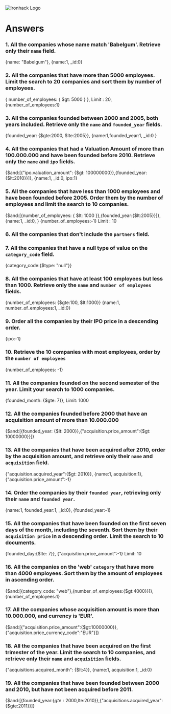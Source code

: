 ![Ironhack Logo](https://i.imgur.com/1QgrNNw.png)

# Answers

### 1. All the companies whose name match 'Babelgum'. Retrieve only their `name` field.
<!-- Your Code Goes Here -->
{name: "Babelgum"},
{name:1, _id:0}

### 2. All the companies that have more than 5000 employees. Limit the search to 20 companies and sort them by **number of employees**.

<!-- Your Code Goes Here -->
{ number_of_employees: { $gt: 5000 } },
Limit : 20,
{number_of_employees:1}

### 3. All the companies founded between 2000 and 2005, both years included. Retrieve only the `name` and `founded_year` fields.

<!-- Your Code Goes Here -->
{founded_year: {$gte:2000, $lte:2005}},
{name:1,founded_year:1, _id:0 }

### 4. All the companies that had a Valuation Amount of more than 100.000.000 and have been founded before 2010. Retrieve only the `name` and `ipo` fields.

<!-- Your Code Goes Here -->
{$and:[{"ipo.valuation_amount": {$gt: 100000000}},{founded_year:{$lt:2010}}]},
{name:1, _id:0, ipo:1}

### 5. All the companies that have less than 1000 employees and have been founded before 2005. Order them by the number of employees and limit the search to 10 companies.

<!-- Your Code Goes Here -->
{$and:[{number_of_employees: { $lt: 1000 }},{founded_year:{$lt:2005}}]},
{name:1, _id:0, <!-- number_of_employees:1 -->} 
{number_of_employees:-1}
Limit : 10

### 6. All the companies that don't include the `partners` field.

<!-- Your Code Goes Here -->

### 7. All the companies that have a null type of value on the `category_code` field.

<!-- Your Code Goes Here -->
{category_code:{$type: "null"}}

### 8. All the companies that have at least 100 employees but less than 1000. Retrieve only the `name` and `number of employees` fields.

<!-- Your Code Goes Here -->
{number_of_employees: {$gte:100, $lt:1000}}
{name:1, 
number_of_employees:1, _id:0}

### 9. Order all the companies by their IPO price in a descending order.

<!-- Your Code Goes Here -->
{ipo:-1}

### 10. Retrieve the 10 companies with most employees, order by the `number of employees`

<!-- Your Code Goes Here -->
{number_of_employees: -1}

### 11. All the companies founded on the second semester of the year. Limit your search to 1000 companies.

<!-- Your Code Goes Here -->
{founded_month: {$gte: 7}},
Limit: 1000


### 12. All the companies founded before 2000 that have an acquisition amount of more than 10.000.000

<!-- Your Code Goes Here -->
{$and:[{founded_year: {$lt: 2000}},{"acquisition.price_amount":{$gt: 10000000}}]}

### 13. All the companies that have been acquired after 2010, order by the acquisition amount, and retrieve only their `name` and `acquisition` field.

<!-- Your Code Goes Here -->
{"acquisition.acquired_year":{$gt: 2010}},
{name:1, acquisition:1},
{"acquisition.price_amount":-1}

### 14. Order the companies by their `founded year`, retrieving only their `name` and `founded year`.

<!-- Your Code Goes Here -->
{name:1, founded_year:1, _id:0},
{founded_year:-1}

### 15. All the companies that have been founded on the first seven days of the month, including the seventh. Sort them by their `acquisition price` in a descending order. Limit the search to 10 documents.

<!-- Your Code Goes Here -->
{founded_day:{$lte: 7}},
{"acquisition.price_amount":-1}
Limit: 10


### 16. All the companies on the 'web' `category` that have more than 4000 employees. Sort them by the amount of employees in ascending order.

<!-- Your Code Goes Here -->
{$and:[{category_code: "web"},{number_of_employees:{$gt:4000}}]},
{number_of_employees:1}
### 17. All the companies whose acquisition amount is more than 10.000.000, and currency is 'EUR'.

<!-- Your Code Goes Here -->
{$and:[{"acquisition.price_amount":{$gt:10000000}},{"acquisition.price_currency_code":"EUR"}]}

### 18. All the companies that have been acquired on the first trimester of the year. Limit the search to 10 companies, and retrieve only their `name` and `acquisition` fields.

<!-- Your Code Goes Here -->
{"acquisitions.acquired_month": {$lt:4}},
{name:1, acquisition:1, _id:0}

### 19. All the companies that have been founded between 2000 and 2010, but have not been acquired before 2011.

<!-- Your Code Goes Here -->
{$and:[{founded_year:{$gte:2000,$lte:2010}},{"acquisitions.acquired_year":{$gte:2011}}]}

